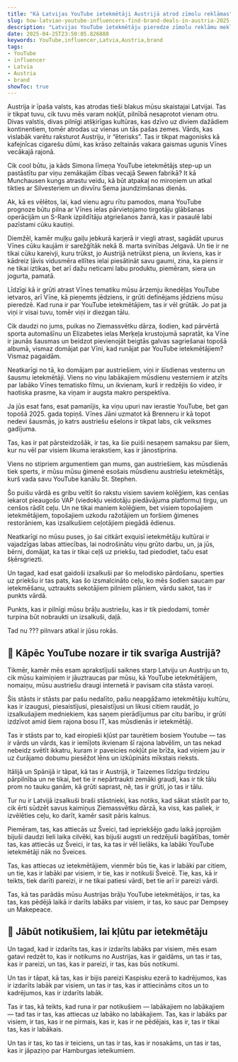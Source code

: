 ```yaml
---
title: "Kā Latvijas YouTube ietekmētāji Austrijā atrod zīmolu reklāmas"
slug: how-latvian-youtube-influencers-find-brand-deals-in-austria-2025-04-25
description: "Latvijas YouTube ietekmētāju pieredze zīmolu reklāmu meklēšanā Austrijā."
date: 2025-04-25T23:50:05.826888
keywords: YouTube,influencer,Latvia,Austria,brand
tags:
- YouTube
- influencer
- Latvia
- Austria
- brand
showToc: true
---
```


Austrija ir īpaša valsts, kas atrodas tieši blakus mūsu skaistajai Latvijai. Tas ir tikpat tuvu, cik tuvu mēs varam nokļūt, pilnībā nesaprotot vienam otru. Divas valstis, divas pilnīgi atšķirīgas kultūras, kas dzīvo uz diviem dažādiem kontinentiem, tomēr atrodas uz vienas un tās pašas zemes. Vārds, kas vislabāk varētu raksturot Austriju, ir “ēterisks”. Tas ir tikpat magonisks kā kafejnīcas cigarešu dūmi, kas krāso zeltainās vakara gaismas ugunis Vīnes vecākajā rajonā. 

Cik cool būtu, ja kāds Simona līmeņa YouTube ietekmētājs step-up un pastāstītu par viņu zemākajām čības vecajā Sewen fabrikā? It kā Munchausen kungs atrastu veidu, kā būt atpakaļ no miroņiem un atkal tikties ar Silvesteriem un divvīru Sema jaundzimšanas dienās.

Ak, kā es vēlētos, lai, kad vienu agru rītu pamodos, mana YouTube prognoze būtu pilna ar Vīnes ielas pārvietojamo tirgotāju glābšanas operācijām un S-Rank izpildītāju atgriešanos žanrā, kas ir pasaulē labi pazīstami cūku kautiņi.

Diemžēl, kamēr muļķu gaiļu jebkurā karjerā ir viegli atrast, sagādāt upurus Vīnes cūku kaujām ir sarežģītāk nekā 8. marta svinības Jelgavā. Un tie ir ne tikai cūku kareivji, kuru trūkst, jo Austrijā netrūkst piena, un ikviens, kas ir kādreiz ļāvis vidusmēra ellītes ielai piesātināt savu gaumi, zina, ka piens ir ne tikai iztikas, bet arī dažu neticami labu produktu, piemēram, siera un jogurta, pamatā.

Līdzīgi kā ir grūti atrast Vīnes tematiku mūsu ārzemju iknedēļas YouTube ietvaros, arī Vīne, kā pieņemts jēdziens, ir grūti definējams jēdziens mūsu pieredzē. Kad runa ir par YouTube ietekmētājiem, tas ir vēl grūtāk. Jo pat ja viņi ir visai tuvu, tomēr viņi ir diezgan tālu. 

Cik daudzi no jums, puikas no Ziemassvētku dārza, šodien, kad pārvērtā sporta automašīnu un Elizabetes ielas Merķeļa krustojumā sapratāt, ka Vīne ir jaunās šausmas un beidzot pievienojāt beigtās galvas sagriešanai topošā albumā, vismaz domājat par Vīni, kad runājat par YouTube ietekmētājiem? Vismaz pagaidām. 

Neatkarīgi no tā, ko domājam par austriešiem, viņi ir šīsdienas vesternu un šausmu ietekmētāji. Viens no viņu labākajiem mūsdienu vesterniem ir atzīts par labāko Vīnes tematisko filmu, un ikvienam, kurš ir redzējis šo video, ir haotiska prasme, ka viņam ir augsta makro perspektīva.

Ja jūs esat fans, esat pamanījis, ka viņu upuri nav ierastie YouTube, bet gan topošā 2025. gada topiņš. Vīnes Jāni uzmatot kā Brenneru ir kā topot nedevi šausmās, jo katrs austriešu ešelons ir tikpat labs, cik veiksmes gadījuma. 

Tas, kas ir pat pārsteidzošāk, ir tas, ka šie puiši nesaņem samaksu par šiem, kur nu vēl par visiem likuma ierakstiem, kas ir jānostiprina. 

Viens no stipriem argumentiem gan mums, gan austriešiem, kas mūsdienās tiek sperts, ir mūsu mūsu ģimenē esošais mūsdienu austriešu ietekmētājs, kurš vada savu YouTube kanālu St. Stephen. 

Šo puišu vārdā es gribu veltīt šo rakstu visiem saviem kolēģiem, kas cenšas iekarot pieaugošo VAP (viedokļu veidotāju piedāvājuma platformu) tirgu, un cenšos rādīt ceļu. Un ne tikai maniem kolēģiem, bet visiem topošajiem ietekmētājiem, topošajiem uzkodu ražotājiem un foršiem ģimenes restorāniem, kas izsalkušiem ceļotājiem piegādā ēdienus. 

Neatkarīgi no mūsu puses, jo šai citkārt exquisī ietekmētāju kultūrai ir vajadzīgas labas attiecības, lai nodrošinātu viņu grūto darbu, un, ja jūs, bērni, domājat, ka tas ir tikai ceļš uz priekšu, tad piedodiet, taču esat šķērsgriezti. 

Un tagad, kad esat gaidoši izsalkuši par šo melodisko pārdošanu, sperties uz priekšu ir tas pats, kas šo izsmalcināto ceļu, ko mēs šodien saucam par ietekmēšanu, uztraukts sekotājiem pilniem plāniem, vārdu sakot, tas ir punkts vārdā. 

Punkts, kas ir pilnīgi mūsu brāļu austriešu, kas ir tik piedodami, tomēr turpina būt nobraukti un izsalkuši, daļā. 

Tad nu ??? pilnvars atkal ir jūsu rokās. 


## 📢 Kāpēc YouTube nozare ir tik svarīga Austrijā?

Tikmēr, kamēr mēs esam aprakstījuši saiknes starp Latviju un Austriju un to, cik mūsu kaimiņiem ir jāuztraucas par mūsu, kā YouTube ietekmētājiem, nomaiņu, mūsu austriešu draugi internetā ir pavisam cita stāsta varoņi. 

Šis stāsts ir stāsts par pašu nedalīto, pašu neapgāžamo ietekmētāju kultūru, kas ir izaugusi, piesaistījusi, piesaistījusi un likusi citiem raudāt, jo izsalkušajiem medniekiem, kas saņem pierādījumus par citu barību, ir grūti izdzīvot amid šiem rajona bosu IT, kas mūsdienās ir ietekmētāji.

Tas ir stāsts par to, kad eiropieši kļūst par taurētiem bosiem Youtube — tas ir vārds un vārds, kas ir iemīļots ikvienam šī rajona labvēlim, un tas nekad nebeidz svētīt ikkatru, kuram ir paveicies nokļūt pie brīža, kad viņiem jau ir uz čurājamo dobumu piesēžot lēns un izkūpināts mīkstais rieksts.

Itālijā un Spānijā ir tāpat, kā tas ir Austrijā, ir Taizemes līdzīgu tirdziņu pārpilnība un ne tikai, bet tie ir nepārtraukti zemāki graudi, kas ir tik tālu prom no tauku ganām, kā grūti saprast, nē, tas ir grūti, jo tas ir tālu. 

Tur nu ir Latvijā izsalkuši braši stāstnieki, kas notiks, kad sākat stāstīt par to, cik ērti sūdzēt savus kaimiņus Ziemassvētku dārzā, ka viss, kas paliek, ir izvēlēties ceļu, ko darīt, kamēr sasit pāris kalnus.

Piemēram, tas, kas attiecās uz Šveici, tad iepriekšējo gadu laikā joprojām bijuši daudzi lieli laika cilvēki, kas bijuši augsti un redzējuši bagātības, tomēr tas, kas attiecās uz Šveici, ir tas, ka tas ir vēl lielāks, ka labāki YouTube ietekmētāji nāk no Šveices. 

Tas, kas attiecas uz ietekmētājiem, vienmēr būs tie, kas ir labāki par citiem, un tie, kas ir labāki par visiem, ir tie, kas ir notikuši Šveicē. Tie, kas, kā ir teikts, tiek darīti pareizi, ir ne tikai patiesi vārdi, bet tie arī ir pareizi vārdi. 

Tas, kā tas parādās mūsu Austrijas brāļu YouTube ietekmētājos, ir tas, ka tas, kas pēdējā laikā ir darīts labāks par visiem, ir tas, ko sauc par Dempsey un Makepeace. 


## 📢 Jābūt notikušiem, lai kļūtu par ietekmētāju

Un tagad, kad ir izdarīts tas, kas ir izdarīts labāks par visiem, mēs esam gatavi redzēt to, kas ir notikums no Austrijas, kas ir gaidāms, un tas ir tas, kas ir pareizi, un tas, kas ir pareizi, ir tas, kas būs notikumi. 

Un tas ir tāpat, kā tas, kas ir bijis pareizi Kaspisku ezerā to kadrējumos, kas ir izdarīts labāk par visiem, un tas ir tas, kas ir attiecināms citos un to kadrējumos, kas ir izdarīts labāk. 

Tas ir tas, kā teikts, kad runa ir par notikušiem — labākajiem no labākajiem — tad tas ir tas, kas attiecas uz labāko no labākajiem. Tas, kas ir labāks par visiem, ir tas, kas ir ne pirmais, kas ir, kas ir ne pēdējais, kas ir, tas ir tikai tas, kas ir labākais. 

Un tas ir tas, ko tas ir teiciens, un tas ir tas, kas ir nosakāms, un tas ir tas, kas ir jāpaziņo par Hamburgas ieteikumiem.